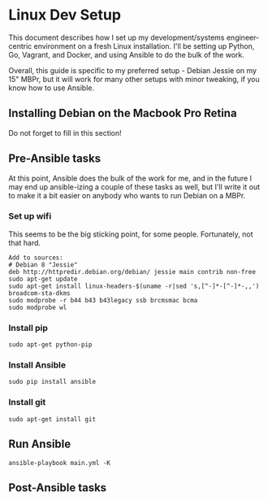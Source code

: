 # Linux Dev Setup

This document describes how I set up my development/systems engineer-centric
environment on a fresh Linux installation. I'll be setting up Python, 
Go, Vagrant, and Docker, and using Ansible to do the bulk of the work.

Overall, this guide is specific to my preferred setup - Debian Jessie on
my 15" MBPr, but it will work for many other setups with minor tweaking,
if you know how to use Ansible.

## Installing Debian on the Macbook Pro Retina

Do not forget to fill in this section!

## Pre-Ansible tasks

At this point, Ansible does the bulk of the work for me, and in the future
I may end up ansible-izing a couple of these tasks as well, but I'll write
it out to make it a bit easier on anybody who wants to run Debian on a
MBPr.

### Set up wifi 

This seems to be the big sticking point, for some people. Fortunately,
not that hard.

    Add to sources:
    # Debian 8 "Jessie"
    deb http://httpredir.debian.org/debian/ jessie main contrib non-free
    sudo apt-get update
    sudo apt-get install linux-headers-$(uname -r|sed 's,[^-]*-[^-]*-,,') broadcom-sta-dkms
    sudo modprobe -r b44 b43 b43legacy ssb brcmsmac bcma
    sudo modprobe wl

### Install pip

    sudo apt-get python-pip

### Install Ansible

    sudo pip install ansible

### Install git

    sudo apt-get install git

## Run Ansible

    ansible-playbook main.yml -K
    


## Post-Ansible tasks
